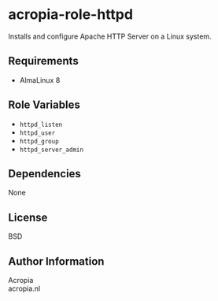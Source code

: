 acropia-role-httpd
==================
Installs and configure Apache HTTP Server on a Linux system.

Requirements
------------
- AlmaLinux 8

Role Variables
--------------
- `httpd_listen`
- `httpd_user`
- `httpd_group`
- `httpd_server_admin`

Dependencies
------------
None

License
-------
BSD

Author Information
------------------
Acropia  
acropia.nl
